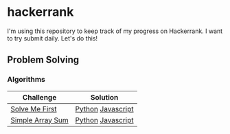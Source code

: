 # hackerrank

I'm using this repository to keep track of my progress on Hackerrank. I want to try submit daily. Let's do this!

## Problem Solving
### Algorithms

| Challenge | Solution |
| --- | --- |
| [Solve Me First](https://www.hackerrank.com/challenges/solve-me-first/problem) | [Python](./problem-solving/solve-me-first/solve_me_first.py) [Javascript](./problem-solving/solve-me-first/solve-me-first.js)
| [Simple Array Sum](https://www.hackerrank.com/challenges/simple-array-sum/problem) | [Python](./problem-solving/simple-array-sum/simple_array_sum.py) [Javascript](./problem-solving/simple-array-sum/simple-array-sum.js)